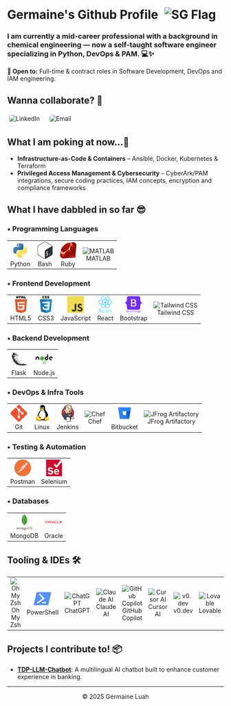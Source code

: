 <h1 align="left">
  Germaine's Github Profile
  <img
    src="https://flagpedia.net/data/flags/vector/sg.svg"
    width="30"
    alt="SG Flag"
    style="padding-left:8px;"
  />
</h1>

<h3 align="left">I am currently a mid-career professional with a background in chemical engineering — now a self-taught software engineer specializing in Python, DevOps & PAM. 💻✨</h3>
<p align="left"><strong>🚀 Open to:</strong> Full-time & contract roles in Software Development, DevOps and IAM engineering.</p>

<h2>Wanna collaborate? 📧</h2>
<p align="left">
  <a href="https://www.linkedin.com/in/germaineluah" target="_blank" style="text-decoration: none;">
    <span style="display: inline-block; padding: 3px; border: 1px solid white; border-radius: 8px;">
      <img src="https://img.shields.io/badge/LinkedIn-Connect-blue?style=flat&logo=linkedin&logoColor=white&color=0A66C2&labelColor=0A66C2"
           alt="LinkedIn"
           style="border-radius: 6px;" />
    </span>
  </a>
  <a href="mailto:germainelry@gmail.com" target="_blank" style="text-decoration: none; margin-left: 10px;">
    <span style="display: inline-block; padding: 3px; border: 1px solid white; border-radius: 8px;">
      <img src="https://img.shields.io/badge/Email-Contact-red?style=flat&logo=gmail&logoColor=white&color=D14836&labelColor=D14836"
           alt="Email"
           style="border-radius: 6px;" />
    </span>
  </a>
</p>

<h2>What I am poking at now...🌱</h2>
<ul>
  <li><strong>Infrastructure-as-Code & Containers</strong> – Ansible, Docker, Kubernetes & Terraform</li>
  <li><strong>Privileged Access Management & Cybersecurity</strong> – CyberArk/PAM integrations, secure coding practices, IAM concepts, encryption and compliance frameworks</li>
</ul>

<h2>What I have dabbled in so far 😎</h2>

<h3>• Programming Languages</h3>
<table>
  <tr>
    <td align="center">
      <img src="https://raw.githubusercontent.com/devicons/devicon/master/icons/python/python-original.svg" width="40" alt="Python"/><br/>
      Python
    </td>
    <td align="center">
      <img src="https://raw.githubusercontent.com/devicons/devicon/master/icons/bash/bash-original.svg" width="40" alt="Bash"/><br/>
      Bash
    </td>
    <td align="center">
      <img src="https://raw.githubusercontent.com/devicons/devicon/master/icons/ruby/ruby-original.svg" width="40" alt="Ruby"/><br/>
      Ruby
    </td>
    <td align="center">
      <img src="https://upload.wikimedia.org/wikipedia/commons/2/21/Matlab_Logo.png" width="40" height="40" alt="MATLAB"/><br/>
      MATLAB
    </td>
  </tr>
</table>

<h3>• Frontend Development</h3>
<table>
  <tr>
    <td align="center">
      <img src="https://raw.githubusercontent.com/devicons/devicon/master/icons/html5/html5-original-wordmark.svg" width="40" alt="HTML5"/><br/>
      HTML5
    </td>
    <td align="center">
      <img src="https://raw.githubusercontent.com/devicons/devicon/master/icons/css3/css3-original-wordmark.svg" width="40" alt="CSS3"/><br/>
      CSS3
    </td>
    <td align="center">
      <img src="https://raw.githubusercontent.com/devicons/devicon/master/icons/javascript/javascript-original.svg" width="40" alt="JavaScript"/><br/>
      JavaScript
    </td>
    <td align="center">
      <img src="https://raw.githubusercontent.com/devicons/devicon/master/icons/react/react-original-wordmark.svg" width="40" alt="React"/><br/>
      React
    </td>
    <td align="center">
      <img src="https://raw.githubusercontent.com/devicons/devicon/master/icons/bootstrap/bootstrap-plain-wordmark.svg" width="40" alt="Bootstrap"/><br/>
      Bootstrap
    </td>
    <td align="center">
      <img src="https://cdn.jsdelivr.net/gh/devicons/devicon/icons/tailwindcss/tailwindcss-original.svg" width="40" alt="Tailwind CSS"/><br/>
      Tailwind CSS
    </td>
  </tr>
</table>

<h3>• Backend Development</h3>
<table>
  <tr>
    <td align="center">
      <img src="https://raw.githubusercontent.com/devicons/devicon/master/icons/flask/flask-original.svg" width="40" alt="Flask"/><br/>
      Flask
    </td>
    <td align="center">
      <img src="https://raw.githubusercontent.com/devicons/devicon/master/icons/nodejs/nodejs-original-wordmark.svg" width="40" alt="Node.js"/><br/>
      Node.js
    </td>
  </tr>
</table>

<h3>• DevOps & Infra Tools</h3>
<table>
  <tr>
    <td align="center">
      <img src="https://raw.githubusercontent.com/devicons/devicon/master/icons/git/git-original.svg" width="40" alt="Git"/><br/>
      Git
    </td>
    <td align="center">
      <img src="https://raw.githubusercontent.com/devicons/devicon/master/icons/linux/linux-original.svg" width="40" alt="Linux"/><br/>
      Linux
    </td>
    <td align="center">
      <img src="https://raw.githubusercontent.com/devicons/devicon/master/icons/jenkins/jenkins-original.svg" width="40" alt="Jenkins"/><br/>
      Jenkins
    </td>
    <td align="center">
      <img src="https://www.chef.io/images/cheflibraries/brand/symbol-2x-min.png?sfvrsn=dc337982_0" width="40" alt="Chef"/><br/>
      Chef
    </td>
    <td align="center">
      <img src="https://raw.githubusercontent.com/devicons/devicon/master/icons/bitbucket/bitbucket-original.svg" width="40" alt="Bitbucket"/><br/>
      Bitbucket
    </td>
    <td align="center">
      <img src="https://www.svgrepo.com/show/353933/jfrog.svg" width="40" alt="JFrog Artifactory"/><br/>
      JFrog Artifactory
    </td>
  </tr>
</table>

<h3>• Testing & Automation</h3>
<table>
  <tr>
    <td align="center">
      <img src="https://raw.githubusercontent.com/devicons/devicon/master/icons/postman/postman-original.svg" width="40" alt="Postman"/><br/>
      Postman
    </td>
    <td align="center">
      <img src="https://raw.githubusercontent.com/devicons/devicon/master/icons/selenium/selenium-original.svg" width="40" alt="Selenium"/><br/>
      Selenium
    </td>
  </tr>
</table>

<h3>• Databases</h3>
<table>
  <tr>
    <td align="center">
      <img src="https://raw.githubusercontent.com/devicons/devicon/master/icons/mongodb/mongodb-original-wordmark.svg" width="40" alt="MongoDB"/><br/>
      MongoDB
    </td>
    <td align="center">
      <img src="https://raw.githubusercontent.com/devicons/devicon/master/icons/oracle/oracle-original.svg" width="40" alt="Oracle"/><br/>
      Oracle
    </td>
  </tr>
</table>

<h2>Tooling & IDEs 🛠️</h2>
<table>
  <tr>
    <td align="center">
      <img src="https://icon.icepanel.io/Technology/png-shadow-512/Oh-my-zsh.png" width="40" alt="Oh My Zsh"/><br/>
      Oh My Zsh
    </td>
    <td align="center">
      <img src="https://raw.githubusercontent.com/devicons/devicon/master/icons/powershell/powershell-original.svg" width="40" alt="PowerShell"/><br/>
      PowerShell
    </td>
    <td align="center">
      <img src="https://upload.wikimedia.org/wikipedia/commons/thumb/e/ef/ChatGPT-Logo.svg/640px-ChatGPT-Logo.svg.png" width="40" alt="ChatGPT"/><br/>
      ChatGPT
    </td>
    <td align="center">
      <img src="https://uxwing.com/wp-content/themes/uxwing/download/brands-and-social-media/claude-ai-icon.png" width="40" alt="Claude AI"/><br/>
      Claude AI
    </td>
    <td align="center">
      <img src="https://uxwing.com/wp-content/themes/uxwing/download/brands-and-social-media/github-copilot-icon.png" width="40" alt="GitHub Copilot"/><br/>
      GitHub Copilot
    </td>
    <td align="center">
      <img src="https://static.cdnlogo.com/logos/c/23/cursor.svg" width="40" alt="Cursor AI"/><br/>
      Cursor AI
    </td>
    <td align="center">
      <img src="https://registry.npmmirror.com/@lobehub/icons-static-png/latest/files/dark/v0.png" width="40" alt="v0.dev"/><br/>
      v0.dev
    </td>
    <td align="center">
      <img src="https://lovable.dev/img/logo/lovable-icon-bg-light.png" width="40" alt="Lovable"/><br/>
      Lovable
    </td>
  </tr>
</table>

<h2>Projects I contribute to! 📦</h2>
<ul>
  <li><a href="https://github.com/KevinTan1203/TDP-LLM-Chatbot.git"><strong>TDP-LLM-Chatbot</strong></a>: A multilingual AI chatbot built to enhance customer experience in banking.</li>
</ul>

---

<p align="center">© 2025 Germaine Luah</p>
